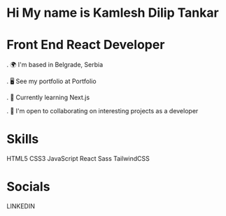 # Hi My name is Kamlesh Dilip Tankar

#  Front End React Developer

. 🌍  I'm based in Belgrade, Serbia

. 🖥️  See my portfolio at Portfolio

. 🧠  Currently learning Next.js

. 🤝  I'm open to collaborating on interesting projects as a developer

# Skills

HTML5   CSS3   JavaScript   React   Sass   TailwindCSS

# Socials
LINKEDIN 
